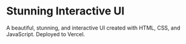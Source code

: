 <h1>Stunning Interactive UI</h1>

<p>A beautiful, stunning, and interactive UI created with HTML, CSS, and JavaScript. Deployed to Vercel.</p>
